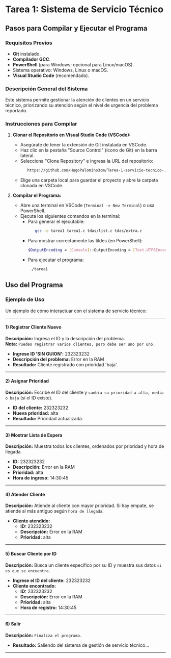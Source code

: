 # Tarea 1: Sistema de Servicio Técnico

## Pasos para Compilar y Ejecutar el Programa

### Requisitos Previos
- **Git** instalado.
- **Compilador GCC**.
- **PowerShell** (para Windows; opcional para Linux/macOS).
- Sistema operativo: Windows, Linux o macOS.
- **Visual Studio Code** (recomendado).

### Descripción General del Sistema
Este sistema permite gestionar la atención de clientes en un servicio técnico, priorizando su atención según el nivel de urgencia del problema reportado.

### Instrucciones para Compilar

1. **Clonar el Repositorio en Visual Studio Code (VSCode):**
   - Asegúrate de tener la extensión de Git instalada en VSCode.
   - Haz clic en la pestaña "Source Control" (ícono de Git) en la barra lateral.
   - Selecciona "Clone Repository" e ingresa la URL del repositorio:
     ```bash
        https://github.com/HugoPalomino3cm/Tarea-1-servicio-tecnico-.git
   - Elige una carpeta local para guardar el proyecto y abre la carpeta clonada en VSCode.

2. **Compilar el Programa:**
   - Abre una terminal en VSCode (`Terminal -> New Terminal`) o usa PowerShell.
   - Ejecuta los siguientes comandos en la terminal:
     - Para generar el ejecutable:  
       ```bash
          gcc -o tarea1 tarea1.c tdas/list.c tdas/extra.c
       
     - Para mostrar correctamente las tildes (en PowerShell):
         ```bash
         $OutputEncoding = [Console]::OutputEncoding = [Text.UTF8Encoding]::new()
      
      - Para ejecutar el programa:
      ```bash
          ./tarea1


## Uso del Programa

### Ejemplo de Uso

Un ejemplo de cómo interactuar con el sistema de servicio técnico:

---

#### **1) Registrar Cliente Nuevo**  
**Descripción:** Ingresa el ID y la descripción del problema.  
**Nota:** `Puedes registrar varios clientes, pero debe ser uno por uno.`  
- **Ingrese ID 'SIN GUION':** 232323232  
- **Descripción del problema:** Error en la RAM  
- **Resultado:** Cliente registrado con prioridad 'baja'.  

---

#### **2) Asignar Prioridad**  
**Descripción:** Escribe el ID del cliente y `cambia su prioridad a alta, media o baja` (si el ID existe).  
- **ID del cliente:** 232323232  
- **Nueva prioridad:** alta  
- **Resultado:** Prioridad actualizada.  

---

#### **3) Mostrar Lista de Espera**  
**Descripción:** Muestra todos los clientes, ordenados por prioridad y hora de llegada.  
- **ID:** 232323232  
- **Descripción:** Error en la RAM  
- **Prioridad:** alta  
- **Hora de ingreso:** 14:30:45  

---

#### **4) Atender Cliente**  
**Descripción:** Atiende al cliente con mayor prioridad. Si hay empate, se atiende al más antiguo según `hora de llegada`.  
- **Cliente atendido:**  
  - **ID:** 232323232  
  - **Descripción:** Error en la RAM  
  - **Prioridad:** alta  

---

#### **5) Buscar Cliente por ID**  
**Descripción:** Busca un cliente específico por su ID y muestra sus datos `si es que se encuentra`.  
- **Ingrese el ID del cliente:** 232323232  
- **Cliente encontrado:**  
  - **ID:** 232323232  
  - **Descripción:** Error en la RAM  
  - **Prioridad:** alta  
  - **Hora de registro:** 14:30:45  

---

#### **6) Salir**  
**Descripción:** `Finaliza el programa.`  
- **Resultado:** Saliendo del sistema de gestión de servicio técnico...  

---

